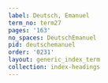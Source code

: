 ```yaml
---
label: Deutsch, Emanuel
term_no: term27
pages: '163'
no_spaces: DeutschEmanuel
pid: deutschemanuel
order: '0231'
layout: generic_index_term
collection: index-headings
---
```

